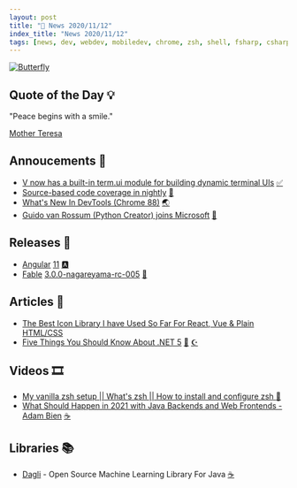 ```yaml
---
layout: post
title: "📜 News 2020/11/12"
index_title: "News 2020/11/12"
tags: [news, dev, webdev, mobiledev, chrome, zsh, shell, fsharp, csharp, dotnet, rustlag, vlang, java, angular, devtools, fable, python]
---
```


<a href="https://daily-tech-news.github.io/2020/11/12/news.html">
  <img src="https://user-images.githubusercontent.com/430272/99024595-ac61e500-2545-11eb-9247-ea6f2400510f.jpg"
     alt="Butterfly"
     class="image">
</a>

## Quote of the Day 💡

"Peace begins with a smile."

[Mother Teresa](https://en.wikipedia.org/wiki/Mother_Teresa)

## Annoucements 🥁

- [V now has a built-in term.ui module for building dynamic terminal UIs](https://twitter.com/v_language/status/1326846245554499586) [✅](https://vlang.io "#vlang")
- [Source-based code coverage in nightly](https://blog.rust-lang.org/inside-rust/2020/11/12/source-based-code-coverage.html) [🦀](https://www.rust-lang.org "#rust")
- [What's New In DevTools (Chrome 88)](https://developers.google.com/web/updates/2020/11/devtools) [🌏](https://www.google.com/chrome "#chrome")
- [Guido van Rossum (Python Creator) joins Microsoft](https://twitter.com/gvanrossum/status/1326932991566700549) [🐍](https://www.python.org "#python")

## Releases 🥳

- [Angular](https://angular.io) [11](https://blog.angular.io/version-11-of-angular-now-available-74721b7952f7) [🅰️](https://angular.io "#angular")
- [Fable](https://fable.io) [3.0.0-nagareyama-rc-005](https://forum.devtalk.com/t/fable-3-0-0-nagareyama-rc-005-released/3988) [🔷](https://fsharp.org "#fsharp #dotnet")

## Articles 📜

- [The Best Icon Library I have Used So Far For React, Vue & Plain HTML/CSS](https://medium.com/@fletcherrippon/the-best-icon-library-i-have-used-so-far-for-react-vue-plain-html-css-450ac0ae508c)
- [Five Things You Should Know About .NET 5](https://auth0.com/blog/dotnet-5-whats-new) [🔷](https://fsharp.org "#fsharp #dotnet") [☪️ ](https://docs.microsoft.com/en-us/dotnet/csharp "#csharp #dotnet")

## Videos 🎞

- [My vanilla zsh setup || What's zsh || How to install and configure zsh ](https://www.youtube.com/watch?v=RLS_AJx2gd4) [🐚](https://www.zsh.org "#zsh #shell")
- [What Should Happen in 2021 with Java Backends and Web Frontends - Adam Bien](https://www.youtube.com/watch?v=Lwqar6UnuVQ) [☕️](https://www.java.com "#java")

## Libraries 📚

- [Dagli](https://github.com/linkedin/dagli) - Open Source Machine Learning Library For Java [☕️](https://www.java.com "#java")

